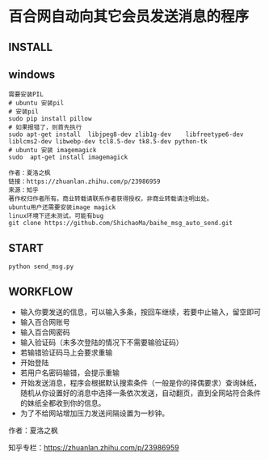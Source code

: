 # 百合网自动向其它会员发送消息的程序


## INSTALL
## windows
 ```
 需要安装PIL
 # ubuntu 安装pil
 # 安装pil
 sudo pip install pillow
 # 如果报错了，则首先执行
 sudo apt-get install  libjpeg8-dev zlib1g-dev    libfreetype6-dev liblcms2-dev libwebp-dev tcl8.5-dev tk8.5-dev python-tk
 # ubuntu 安装 imagemagick
 sudo  apt-get install imagemagick

作者：夏洛之枫
链接：https://zhuanlan.zhihu.com/p/23986959
来源：知乎
著作权归作者所有。商业转载请联系作者获得授权，非商业转载请注明出处。
 ubuntu用户还需要安装image magick
 linux环境下还未测试，可能有bug
 git clone https://github.com/ShichaoMa/baihe_msg_auto_send.git
 ```

## START
 ```
 python send_msg.py
 ```
## WORKFLOW
- 输入你要发送的信息，可以输入多条，按回车继续，若要中止输入，留空即可
- 输入百合网账号
- 输入百合网密码
- 输入验证码（未多次登陆的情况下不需要输验证码）
- 若输错验证码马上会要求重输
- 开始登陆
- 若用户名密码输错，会提示重输
- 开始发送消息，程序会根据默认搜索条件（一般是你的择偶要求）查询妹纸，随机从你设置好的消息中选择一条依次发送，自动翻页，直到全网站符合条件的妹纸全都收到你的信息。
- 为了不给网站增加压力发送间隔设置为一秒钟。

作者：夏洛之枫

知乎专栏：https://zhuanlan.zhihu.com/p/23986959

